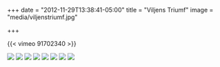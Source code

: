 +++
date = "2012-11-29T13:38:41-05:00"
title = "Viljens Triumf"
image = "media/viljenstriumf.jpg"

+++

{{< vimeo 91702340 >}}

![](work/viljenstriumf/1.jpg)
![](work/viljenstriumf/2.jpg)
![](work/viljenstriumf/3.jpg)
![](work/viljenstriumf/4.jpg)
![](work/viljenstriumf/5.jpg)
![](work/viljenstriumf/6.jpg)
![](work/viljenstriumf/7.jpg)
![](work/viljenstriumf/8.jpg)
